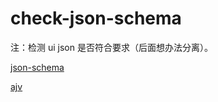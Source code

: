 # check-json-schema

注：检测 ui json 是否符合要求（后面想办法分离）。

[json-schema](https://json-schema.org/)

[ajv](https://www.npmjs.com/package/ajv)
